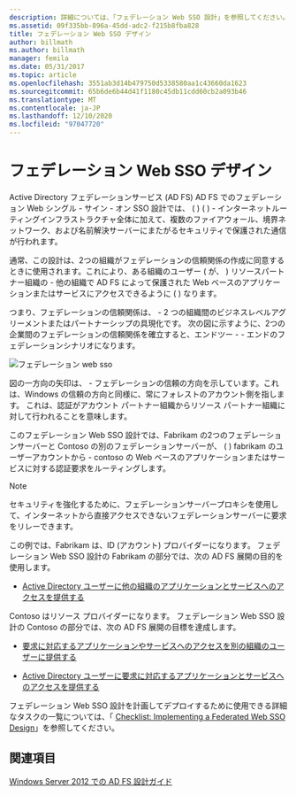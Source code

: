```yaml
---
description: 詳細については、「フェデレーション Web SSO 設計」を参照してください。
ms.assetid: 09f335bb-896a-45dd-adc2-f215b8fba828
title: フェデレーション Web SSO デザイン
author: billmath
ms.author: billmath
manager: femila
ms.date: 05/31/2017
ms.topic: article
ms.openlocfilehash: 3551ab3d14b479750d5338580aa1c43660da1623
ms.sourcegitcommit: 65b6de6b44d41f1180c45db11cdd60cb2a093b46
ms.translationtype: MT
ms.contentlocale: ja-JP
ms.lasthandoff: 12/10/2020
ms.locfileid: "97047720"
---
```

# <a name="federated-web-sso-design"></a>フェデレーション Web SSO デザイン

Active Directory フェデレーションサービス (AD FS) AD FS でのフェデレーション Web シングル \- サイン \- オン SSO 設計では、 \( \) \( \) \- インターネットルーティングインフラストラクチャ全体に加えて、複数のファイアウォール、境界ネットワーク、および名前解決サーバーにまたがるセキュリティで保護された通信が行われます。

通常、この設計は、2つの組織がフェデレーションの信頼関係の作成に同意するときに使用されます。これにより、ある組織のユーザー \( が、 \) リソースパートナー組織の \- 他の組織で AD FS によって保護された Web ベースのアプリケーションまたはサービスにアクセスできるように \( \) なります。

つまり、フェデレーションの信頼関係は、 \- 2 つの組織間のビジネスレベルアグリーメントまたはパートナーシップの具現化です。 次の図に示すように、2つの企業間のフェデレーションの信頼関係を確立すると、エンドツー \- \- エンドのフェデレーションシナリオになります。

![フェデレーション web sso](media/adfs2_FederatedWebSSODesign.gif)

図の一方向の矢印は、 \- フェデレーションの信頼の方向を示しています。これは、Windows の信頼の方向と同様に、常にフォレストのアカウント側を指します。 これは、認証がアカウント パートナー組織からリソース パートナー組織に対して行われることを意味します。

このフェデレーション Web SSO 設計では、Fabrikam の2つのフェデレーションサーバーと Contoso の別のフェデレーションサーバーが、 \( \) fabrikam のユーザーアカウントから \- contoso の Web ベースのアプリケーションまたはサービスに対する認証要求をルーティングします。

> [!NOTE]
> セキュリティを強化するために、フェデレーションサーバープロキシを使用して、インターネットから直接アクセスできないフェデレーションサーバーに要求をリレーできます。

この例では、Fabrikam は、ID (アカウント) プロバイダーになります。 フェデレーション Web SSO 設計の Fabrikam の部分では、次の AD FS 展開の目的を使用します。

-   [Active Directory ユーザーに他の組織のアプリケーションとサービスへのアクセスを提供する](Provide-Your-Active-Directory-Users-Access-to-the-Applications-and-Services-of-Other-Organizations.md)

Contoso はリソース プロバイダーになります。 フェデレーション Web SSO 設計の Contoso の部分では、次の AD FS 展開の目標を達成します。

-   [要求に対応するアプリケーションやサービスへのアクセスを別の組織のユーザーに提供する](Provide-Users-in-Another-Organization-Access-to-Your-Claims-Aware-Applications-and-Services.md)

-   [Active Directory ユーザーに要求に対応するアプリケーションとサービスへのアクセスを提供する](Provide-Your-Active-Directory-Users-Access-to-Your-Claims-Aware-Applications-and-Services.md)

フェデレーション Web SSO 設計を計画してデプロイするために使用できる詳細なタスクの一覧については、「 [Checklist: Implementing a Federated Web SSO Design](../../ad-fs/deployment/Checklist--Implementing-a-Federated-Web-SSO-Design.md)」を参照してください。

## <a name="see-also"></a>関連項目
[Windows Server 2012 での AD FS 設計ガイド](AD-FS-Design-Guide-in-Windows-Server-2012.md)
